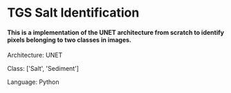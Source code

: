 # TGS Salt Identification

#### This is a implementation of the UNET architecture from scratch to identify pixels belonging to two classes in images.

Architecture: UNET

Class: ['Salt', 'Sediment']

Language: Python

